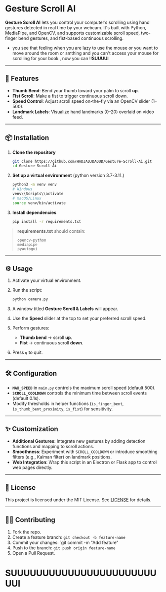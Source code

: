 # Gesture Scroll AI

**Gesture Scroll AI** lets you control your computer’s scrolling using hand gestures detected in real time by your webcam. It's built with Python, MediaPipe, and OpenCV, and supports customizable scroll speed, two-finger bend gestures, and fist-based continuous scrolling.
* you see that feeling when you are lazy to use the mouse or you want to move around the room or smthing and you can't access your mouse for scrolling for your book , now you can !!**SUUUUI**
---

## 🚀 Features

* **Thumb Bend**: Bend your thumb toward your palm to scroll **up**.
* **Fist Scroll**: Make a fist to trigger continuous scroll down.
* **Speed Control**: Adjust scroll speed on-the-fly via an OpenCV slider (1–500).
* **Landmark Labels**: Visualize hand landmarks (0–20) overlaid on video feed.

---

## 📦 Installation

1. **Clone the repository**

   ```bash
   git clone https://github.com/HADJADJDAOUD/Gesture-Scroll-Ai.git
   cd Gesture-Scroll-Ai
   ```
2. **Set up a virtual environment** (python version 3.7-3.11.)

   ```bash
   python3 -m venv venv
   # Windows
   venv\\Scripts\\activate
   # macOS/Linux
   source venv/bin/activate
   ```
3. **Install dependencies**

   ```bash
   pip install -r requirements.txt
   ```

> **requirements.txt** should contain:
>
> ```
> opencv-python
> mediapipe
> pyautogui
> ```

---

## ⚙️ Usage

1. Activate your virtual environment.
2. Run the script:

   ```bash
   python camera.py
   ```
3. A window titled **Gesture Scroll & Labels** will appear.
4. Use the **Speed** slider at the top to set your preferred scroll speed.
5. Perform gestures:

   * **Thumb bend** → scroll **up**.
   * **Fist** → continuous scroll **down**.
6. Press **`q`** to quit.

---

## 🛠 Configuration

* **`MAX_SPEED`** in `main.py` controls the maximum scroll speed (default 500).
* **`SCROLL_COOLDOWN`** controls the minimum time between scroll events (default 0.1s).
* Modify thresholds in helper functions (`is_finger_bent`, `is_thumb_bent_proximity`, `is_fist`) for sensitivity.

---

## ✨ Customization

* **Additional Gestures**: Integrate new gestures by adding detection functions and mapping to scroll actions.
* **Smoothness**: Experiment with `SCROLL_COOLDOWN` or introduce smoothing filters (e.g., Kalman filter) on landmark positions.
* **Web Integration**: Wrap this script in an Electron or Flask app to control web pages directly.

---

## 📄 License

This project is licensed under the MIT License. See [LICENSE](LICENSE) for details.

---

## 🙋‍♂️ Contributing

1. Fork the repo.
2. Create a feature branch: `git checkout -b feature-name`
3. Commit your changes: \`git commit -m "Add feature"
4. Push to the branch: `git push origin feature-name`
5. Open a Pull Request.

# SUUUUUUUUUUUUUUUUUUUUUUUUUI
